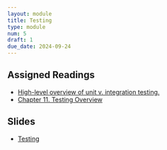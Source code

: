 ```yaml
---
layout: module
title: Testing
type: module
num: 5
draft: 1
due_date: 2024-09-24
---
```



## Assigned Readings
* <a href="https://circleci.com/blog/unit-testing-vs-integration-testing" target="_blank">High-level overview of unit v. integration testing.
* <a href="https://abseil.io/resources/swe-book/html/ch11.html" target="_blank">Chapter 11. Testing Overview</a>

## Slides
* <a href="https://docs.google.com/presentation/d/1aG-tQJL0L1FKAEiM21JVAPm63Ai0sevQQHdfugEyjds/edit?usp=sharing" target="_blank">Testing</a>


